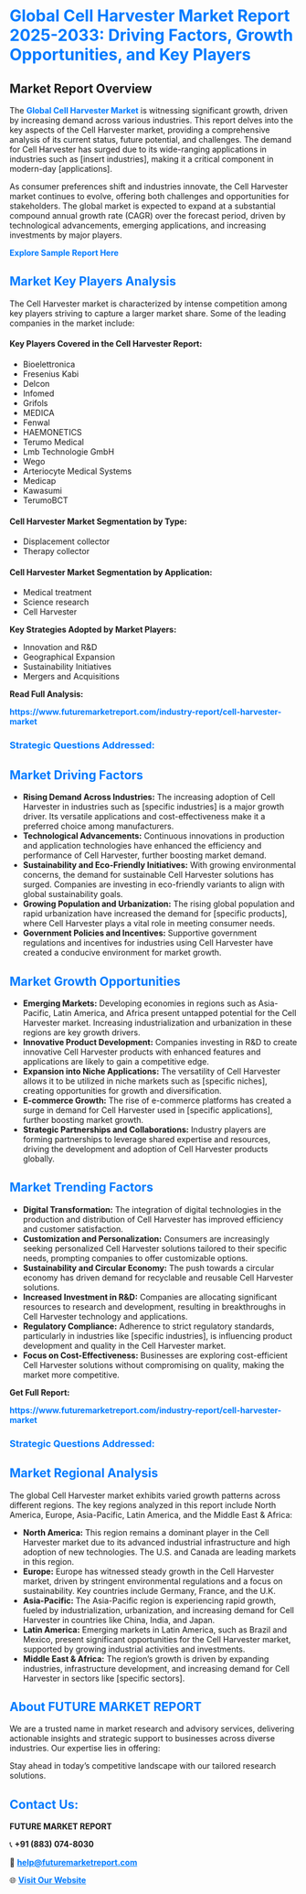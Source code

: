 <h1 style="color: #007BFF;">Global Cell Harvester Market Report 2025-2033: Driving Factors, Growth Opportunities, and Key Players</h1>

<section id="overview">
<h2>Market Report Overview</h2>
<p>The <a href="https://www.futuremarketreport.com/industry-report/cell-harvester-market" style="color: #007BFF; text-decoration: none;"><strong>Global Cell Harvester Market</strong></a> is witnessing significant growth, driven by increasing demand across various industries. This report delves into the key aspects of the Cell Harvester market, providing a comprehensive analysis of its current status, future potential, and challenges. The demand for Cell Harvester has surged due to its wide-ranging applications in industries such as [insert industries], making it a critical component in modern-day [applications].</p>
<p>As consumer preferences shift and industries innovate, the Cell Harvester market continues to evolve, offering both challenges and opportunities for stakeholders. The global market is expected to expand at a substantial compound annual growth rate (CAGR) over the forecast period, driven by technological advancements, emerging applications, and increasing investments by major players.</p>
</section>

<section id="overview">
<p><a href="https://www.futuremarketreport.com/request-sample/reportId=125399" style="color: #007BFF; text-decoration: none;"><strong>Explore Sample Report Here</strong></a></p>
</section>

<section id="key-players">
<h2 style="color: #007BFF;">Market Key Players Analysis</h2>
<p>The Cell Harvester market is characterized by intense competition among key players striving to capture a larger market share. Some of the leading companies in the market include:</p>
<h4>Key Players Covered in the Cell Harvester Report:</h4>
<ul><li>Bioelettronica</li><li>Fresenius Kabi</li><li>Delcon</li><li>Infomed</li><li>Grifols</li><li>MEDICA</li><li>Fenwal</li><li>HAEMONETICS</li><li>Terumo Medical</li><li>Lmb Technologie GmbH</li><li>Wego</li><li>Arteriocyte Medical Systems</li><li>Medicap</li><li>Kawasumi</li><li>TerumoBCT</li></ul>
<h4>Cell Harvester Market Segmentation by Type:</h4>
<ul><li>Displacement collector</li><li>Therapy collector</li></ul>

<h4>Cell Harvester Market Segmentation by Application:</h4>
<ul><li>Medical treatment</li><li>Science research</li><li>Cell Harvester</li></ul>
<p><strong>Key Strategies Adopted by Market Players:</strong></p>
<ul>
<li>Innovation and R&D</li>
<li>Geographical Expansion</li>
<li>Sustainability Initiatives</li>
<li>Mergers and Acquisitions</li>
</ul>
</section>

<section>
<p><strong>Read Full Analysis: </strong></p><a href="https://www.futuremarketreport.com/industry-report/cell-harvester-market" style="color: #007BFF; text-decoration: none;"><strong>https://www.futuremarketreport.com/industry-report/cell-harvester-market</strong></a>
<h3 style="color: #007BFF;">Strategic Questions Addressed:</h3>
</section>

<section id="driving-factors">
<h2 style="color: #007BFF;">Market Driving Factors</h2>
<ul>
<li><strong>Rising Demand Across Industries:</strong> The increasing adoption of Cell Harvester in industries such as [specific industries] is a major growth driver. Its versatile applications and cost-effectiveness make it a preferred choice among manufacturers.</li>
<li><strong>Technological Advancements:</strong> Continuous innovations in production and application technologies have enhanced the efficiency and performance of Cell Harvester, further boosting market demand.</li>
<li><strong>Sustainability and Eco-Friendly Initiatives:</strong> With growing environmental concerns, the demand for sustainable Cell Harvester solutions has surged. Companies are investing in eco-friendly variants to align with global sustainability goals.</li>
<li><strong>Growing Population and Urbanization:</strong> The rising global population and rapid urbanization have increased the demand for [specific products], where Cell Harvester plays a vital role in meeting consumer needs.</li>
<li><strong>Government Policies and Incentives:</strong> Supportive government regulations and incentives for industries using Cell Harvester have created a conducive environment for market growth.</li>
</ul>
</section>

<section id="growth-opportunities">
<h2 style="color: #007BFF;">Market Growth Opportunities</h2>
<ul>
<li><strong>Emerging Markets:</strong> Developing economies in regions such as Asia-Pacific, Latin America, and Africa present untapped potential for the Cell Harvester market. Increasing industrialization and urbanization in these regions are key growth drivers.</li>
<li><strong>Innovative Product Development:</strong> Companies investing in R&D to create innovative Cell Harvester products with enhanced features and applications are likely to gain a competitive edge.</li>
<li><strong>Expansion into Niche Applications:</strong> The versatility of Cell Harvester allows it to be utilized in niche markets such as [specific niches], creating opportunities for growth and diversification.</li>
<li><strong>E-commerce Growth:</strong> The rise of e-commerce platforms has created a surge in demand for Cell Harvester used in [specific applications], further boosting market growth.</li>
<li><strong>Strategic Partnerships and Collaborations:</strong> Industry players are forming partnerships to leverage shared expertise and resources, driving the development and adoption of Cell Harvester products globally.</li>
</ul>
</section>

<section id="trending-factors">
<h2 style="color: #007BFF;">Market Trending Factors</h2>
<ul>
<li><strong>Digital Transformation:</strong> The integration of digital technologies in the production and distribution of Cell Harvester has improved efficiency and customer satisfaction.</li>
<li><strong>Customization and Personalization:</strong> Consumers are increasingly seeking personalized Cell Harvester solutions tailored to their specific needs, prompting companies to offer customizable options.</li>
<li><strong>Sustainability and Circular Economy:</strong> The push towards a circular economy has driven demand for recyclable and reusable Cell Harvester solutions.</li>
<li><strong>Increased Investment in R&D:</strong> Companies are allocating significant resources to research and development, resulting in breakthroughs in Cell Harvester technology and applications.</li>
<li><strong>Regulatory Compliance:</strong> Adherence to strict regulatory standards, particularly in industries like [specific industries], is influencing product development and quality in the Cell Harvester market.</li>
<li><strong>Focus on Cost-Effectiveness:</strong> Businesses are exploring cost-efficient Cell Harvester solutions without compromising on quality, making the market more competitive.</li>
</ul>
</section>

<section>
<p><strong>Get Full Report: </strong></p><a href="https://www.futuremarketreport.com/industry-report/cell-harvester-market" style="color: #007BFF; text-decoration: none;"><strong>https://www.futuremarketreport.com/industry-report/cell-harvester-market</strong></a>
<h3 style="color: #007BFF;">Strategic Questions Addressed:</h3>
</section>


<section id="regional-analysis">
<h2 style="color: #007BFF;">Market Regional Analysis</h2>
<p>The global Cell Harvester market exhibits varied growth patterns across different regions. The key regions analyzed in this report include North America, Europe, Asia-Pacific, Latin America, and the Middle East & Africa:</p>
<ul>
<li><strong>North America:</strong> This region remains a dominant player in the Cell Harvester market due to its advanced industrial infrastructure and high adoption of new technologies. The U.S. and Canada are leading markets in this region.</li>
<li><strong>Europe:</strong> Europe has witnessed steady growth in the Cell Harvester market, driven by stringent environmental regulations and a focus on sustainability. Key countries include Germany, France, and the U.K.</li>
<li><strong>Asia-Pacific:</strong> The Asia-Pacific region is experiencing rapid growth, fueled by industrialization, urbanization, and increasing demand for Cell Harvester in countries like China, India, and Japan.</li>
<li><strong>Latin America:</strong> Emerging markets in Latin America, such as Brazil and Mexico, present significant opportunities for the Cell Harvester market, supported by growing industrial activities and investments.</li>
<li><strong>Middle East & Africa:</strong> The region’s growth is driven by expanding industries, infrastructure development, and increasing demand for Cell Harvester in sectors like [specific sectors].</li>
</ul>
</section>

<footer>
<h2 style="color: #007BFF;">About FUTURE MARKET REPORT</h2>
<p>We are a trusted name in market research and advisory services, delivering actionable insights and strategic support to businesses across diverse industries. Our expertise lies in offering:</p>

<p>Stay ahead in today’s competitive landscape with our tailored research solutions.</p>

<h2 style="color: #007BFF;">Contact Us:</h2>
<p><strong>FUTURE MARKET REPORT</strong></p>
<p>📞 <strong>+91 (883) 074-8030</strong></p>
<p>📧 <strong><a href="mailto:help@futuremarketreport.com" style="color: #007BFF;">help@futuremarketreport.com</a></strong></p>
<p>🌐 <strong><a href="https://www.futuremarketreport.com/" style="color: #007BFF;">Visit Our Website</a></strong></p>
</footer>